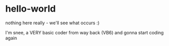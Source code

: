 # hello-world
nothing here really - we'll see what occurs :)

I'm snee, a VERY basic coder from way back (VB6) and gonna start coding again

